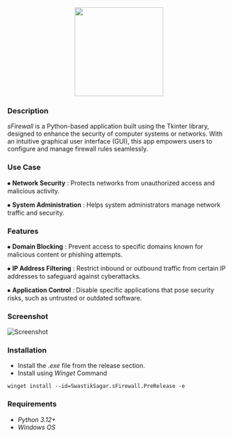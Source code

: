 <div align="middle">
<img height="200" src= "https://i.postimg.cc/3R2m4Vjq/s-Block-4.png"/>
</div>
<div align="left"> <h3>Description</h3></div>
<h><p align="left"> 

*sFirewall* is a Python-based application built using the Tkinter library, designed to enhance the security of computer systems or networks. With an intuitive graphical user interface (GUI), this app empowers users to configure and manage firewall rules seamlessly.</p></h>
<div align="left"> <h3>Use Case</h3></div>

⦁ **Network Security** : Protects networks from unauthorized access and malicious activity.<br>

⦁ **System Administration** : Helps system administrators manage network traffic and security.<br>

  <div align="left"> <h3>Features</h3></div>

⦁ **Domain Blocking** : Prevent access to specific domains known for malicious content or phishing attempts.
  <div align="left">

⦁ **IP Address Filtering** : Restrict inbound or outbound traffic from certain IP addresses to safeguard against cyberattacks.
  <div align="left">

⦁ **Application Control** : Disable specific applications that pose security risks, such as untrusted or outdated software.
  <div align="left">

<div align="left"> <h3>Screenshot</h3></div>

![Screenshot](https://i.postimg.cc/SNfvMWzt/Screenshot-2025-04-24-101602.png)

<div align="left"> <h3>Installation</h3></div>

- Install the *.exe* file from the release section.
- Install using *Winget* Command
```
winget install --id=SwastikSagar.sFirewall.PreRelease -e
```

<div align="left"> <h3>Requirements</h3></div>

- *Python 3.12+*
- *Windows OS*

